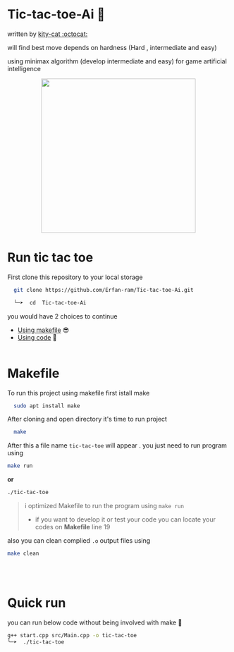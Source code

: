# Tic-tac-toe-Ai :game_die:
written by [kity-cat :octocat:](https://github.com/Erfan-ram)

will find best move depends on hardness (Hard , intermediate and easy)

using minimax algorithm (develop intermediate and easy) for game artificial intelligence

<div id="header" align="center">
  <img src="https://media.giphy.com/media/riDHBmjuV2NhOJ2IeU/giphy.gif" width="350"/>
</div>

# Run tic tac toe

First clone this repository to your local storage

```bash
  git clone https://github.com/Erfan-ram/Tic-tac-toe-Ai.git

  ╰─➤  cd  Tic-tac-toe-Ai

```
you would have 2 choices to continue
- [Using makefile](#makefile) :sunglasses:
- [Using code](#quick-run) :monocle_face:
<br><br/>
# Makefile <a id="makefile"></a>
To run this project using makefile first istall make

```bash
  sudo apt install make
```
After cloning and open directory it's time to run project

```bash
  make
```

After this a file name `tic-tac-toe` will appear . you just need to run program using 
```bash
make run
```
**or**
```bash
./tic-tac-toe
```
> i optimized Makefile to run the program using `make run` 
> - if you want to develop it or test your code you can locate your codes on **Makefile** line 19

also you can clean complied `.o` output files using 
```bash
make clean
```
<br><br/>
# Quick run <a id="quick-run"></a>
you can run below code without being involved with make :smiling_face_with_tear:
```bash
g++ start.cpp src/Main.cpp -o tic-tac-toe
╰─➤  ./tic-tac-toe                            
```